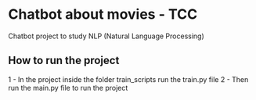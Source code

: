 # Chatbot about movies - TCC
Chatbot project to study NLP (Natural Language Processing)

## How to run the project
1 - In the project inside the folder train_scripts run the train.py file
2 - Then run the main.py file to run the project
